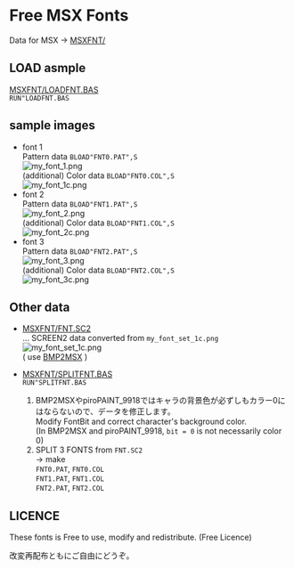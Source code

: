 # Free MSX Fonts

Data for MSX -> [MSXFNT/](MSXFNT/)

## LOAD asmple

[MSXFNT/LOADFNT.BAS](MSXFNT/LOADFNT.BAS)   
```RUN"LOADFNT.BAS```

## sample images

- font 1  
   Pattern data ```BLOAD"FNT0.PAT",S```  
   ![my_font_1.png](2x/my_font_1.png)  
   (additional) Color data ```BLOAD"FNT0.COL",S```  
   ![my_font_1c.png](2x/my_font_1c.png)
- font 2  
   Pattern data ```BLOAD"FNT1.PAT",S```  
   ![my_font_2.png](2x/my_font_2.png)  
   (additional) Color data ```BLOAD"FNT1.COL",S```  
   ![my_font_2c.png](2x/my_font_2c.png)
- font 3  
   Pattern data ```BLOAD"FNT2.PAT",S```  
   ![my_font_3.png](2x/my_font_3.png)  
   (additional) Color data ```BLOAD"FNT2.COL",S```  
   ![my_font_3c.png](2x/my_font_3c.png)

## Other data

- [MSXFNT/FNT.SC2](MSXFNT/FNT.SC2)   
    ... SCREEN2 data converted from ```my_font_set_1c.png```  
    ![my_font_set_1c.png](my_font_set_1c.png)  
    ( use [BMP2MSX](https://github.com/hra1129/bmp2msx) )

- [MSXFNT/SPLITFNT.BAS](MSXFNT/SPLITFNT.BAS)   
    ```RUN"SPLITFNT.BAS```   
    1.  BMP2MSXやpiroPAINT_9918ではキャラの背景色が必ずしもカラー0にはならないので、データを修正します。  
        Modify FontBit and correct character's background color.  
        (In BMP2MSX and piroPAINT_9918, ```bit = 0``` is not necessarily color 0)
    2.  SPLIT 3 FONTS from ```FNT.SC2```  
        -> make   
         ```FNT0.PAT```, ```FNT0.COL```   
         ```FNT1.PAT```, ```FNT1.COL```   
         ```FNT2.PAT```, ```FNT2.COL```

## LICENCE

These fonts is Free to use, modify and redistribute.
(Free Licence)

改変再配布ともにご自由にどうぞ。


